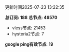 更新时间2025-07-23 13:22:35

**总订阅: 188**
**总节点: 46570**
- vless节点: 21453
- hysteria2节点: 7

**google ping有效节点: 19**
